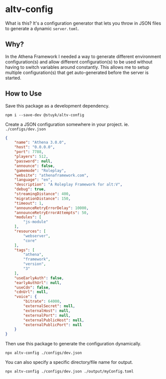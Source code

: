 # altv-config

What is this? It's a configuration generator that lets you throw in JSON files to generate a dynamic `server.toml`.

## Why?

In the Athena Framework I needed a way to generate different environment configuration(s) and allow different configuration(s) to be used without having to switch variables around constantly. This allows me to setup multiple configuration(s) that get auto-generated before the server is started.

## How to Use

Save this package as a development dependency.

```
npm i --save-dev @stuyk/altv-config
```

Create a JSON configuration somewhere in your project. ie. `./configs/dev.json`

```json
{
    "name": "Athena 3.0.0",
    "host": "0.0.0.0",
    "port": 7788,
    "players": 512,
    "password": null,
    "announce": false,
    "gamemode": "Roleplay",
    "website": "athenaframework.com",
    "language": "en",
    "description": "A Roleplay Framework for alt:V",
    "debug": true,
    "streamingDistance": 400,
    "migrationDistance": 150,
    "timeout": 1,
    "announceRetryErrorDelay": 10000,
    "announceRetryErrorAttempts": 50,
    "modules": [
        "js-module"
    ],
    "resources": [
        "webserver", 
        "core"
    ],
    "tags": [
        "athena",
        "framework",
        "version",
        "3"
    ],
    "useEarlyAuth": false,
    "earlyAuthUrl": null,
    "useCdn": false,
    "cdnUrl": null,
    "voice": {
        "bitrate": 64000,
        "externalSecret": null,
        "externalHost": null,
        "externalPort": null,
        "externalPublicHost": null,
        "externalPublicPort": null
    }
}
```

Then use this package to generate the configuration dynamically.

```
npx altv-config ./configs/dev.json
```

You can also specify a specific directory/file name for output.

```
npx altv-config ./configs/dev.json ./output/myConfig.toml
```